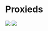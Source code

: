 # Proxieds
<img margin-right = "2.5%" src="https://bad-apple-github-readme.vercel.app/api?show_bg=1&username=Proxieds&card_width=300"></img>
<img src="https://github-readme-stats.vercel.app/api/top-langs/?username=Proxieds&layout=compact&hide_title=1&card_width=300"/>
